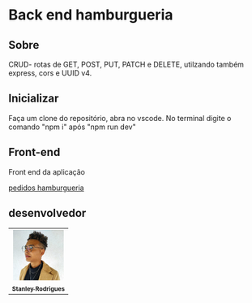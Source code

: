 # Back end hamburgueria

## Sobre

CRUD- rotas de GET, POST, PUT, PATCH e DELETE, utilzando também express, cors e UUID v4.

## Inicializar
<p>Faça um clone do repositório, abra no vscode. No terminal digite o comando "npm i" após "npm run dev"</p>


    

## Front-end 

<p>Front end da aplicação </p>
<a href="https://github.com/stanley-rodrigues/front-end-hamburgueria" >pedidos hamburgueria </a>


##  desenvolvedor

<table>
  <tr>
    <td align="center">
      <a href="https://www.linkedin.com/in/stanley-rodrigues/">
        <img src="https://github.com/stanley-rodrigues/easy-shopping-pag-responsiva/blob/master/assets/eu.jpeg?raw=true" width="100px;" alt="Foto de Stanley Rodrigues"/><br>
        <sub>
          <b>Stanley Rodrigues</b>
        </sub>
      </a>
    </td>
  </tr>
</table>
